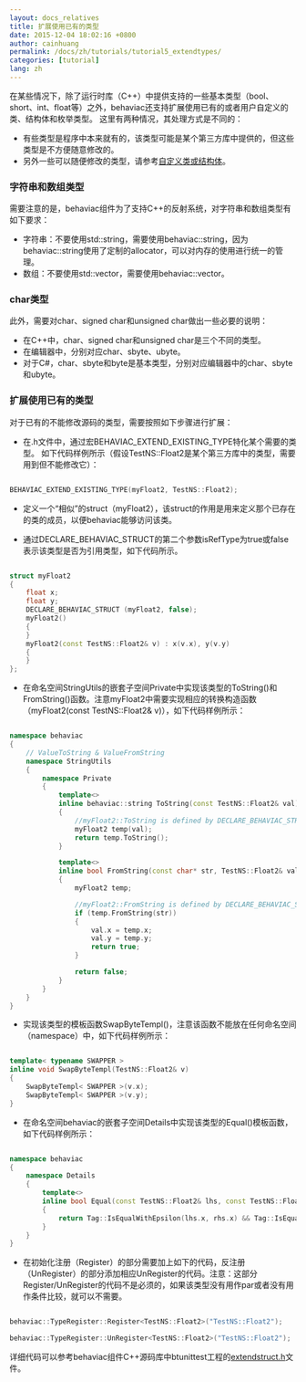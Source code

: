 ```yaml
---
layout: docs_relatives
title: 扩展使用已有的类型
date: 2015-12-04 18:02:16 +0800
author: cainhuang
permalink: /docs/zh/tutorials/tutorial5_extendtypes/
categories: [tutorial]
lang: zh
---
```


在某些情况下，除了运行时库（C++）中提供支持的一些基本类型（bool、short、int、float等）之外，behaviac还支持扩展使用已有的或者用户自定义的类、结构体和枚举类型。
这里有两种情况，其处理方式是不同的：

- 有些类型是程序中本来就有的，该类型可能是某个第三方库中提供的，但这些类型是不方便随意修改的。
- 另外一些可以随便修改的类型，请参考[自定义类或结构体]({{site.url}}{{site.baseurl}}/docs/zh/tutorials/tutorial6_customtypes/)。

### 字符串和数组类型

需要注意的是，behaviac组件为了支持C++的反射系统，对字符串和数组类型有如下要求：

- 字符串：不要使用std::string，需要使用behaviac::string，因为behaviac::string使用了定制的allocator，可以对内存的使用进行统一的管理。
- 数组：不要使用std::vector，需要使用behaviac::vector。

### char类型

此外，需要对char、signed char和unsigned char做出一些必要的说明：

- 在C++中，char、signed char和unsigned char是三个不同的类型。
- 在编辑器中，分别对应char、sbyte、ubyte。
- 对于C#，char、sbyte和byte是基本类型，分别对应编辑器中的char、sbyte和ubyte。

### 扩展使用已有的类型

对于已有的不能修改源码的类型，需要按照如下步骤进行扩展：

- 在.h文件中，通过宏BEHAVIAC_EXTEND_EXISTING_TYPE特化某个需要的类型。
如下代码样例所示（假设TestNS::Float2是某个第三方库中的类型，需要用到但不能修改它）：

```cpp

BEHAVIAC_EXTEND_EXISTING_TYPE(myFloat2, TestNS::Float2);

```

- 定义一个“相似”的struct（myFloat2），该struct的作用是用来定义那个已存在的类的成员，以便behaviac能够访问该类。

- 通过DECLARE_BEHAVIAC_STRUCT的第二个参数isRefType为true或false表示该类型是否为引用类型，如下代码所示。

```cpp

struct myFloat2
{
    float x;
    float y;
    DECLARE_BEHAVIAC_STRUCT (myFloat2, false);
    myFloat2()
	{
	}
	myFloat2(const TestNS::Float2& v) : x(v.x), y(v.y)
	{
	}
};

```

- 在命名空间StringUtils的嵌套子空间Private中实现该类型的ToString()和FromString()函数。注意myFloat2中需要实现相应的转换构造函数（myFloat2(const TestNS::Float2& v)），如下代码样例所示：

```cpp

namespace behaviac
{
    // ValueToString & ValueFromString
    namespace StringUtils
    {
        namespace Private
        {
            template<>
            inline behaviac::string ToString(const TestNS::Float2& val)
            {
                //myFloat2::ToString is defined by DECLARE_BEHAVIAC_STRUCT(myFloat2)
                myFloat2 temp(val);
                return temp.ToString();
            }

            template<>
            inline bool FromString(const char* str, TestNS::Float2& val)
            {
                myFloat2 temp;

                //myFloat2::FromString is defined by DECLARE_BEHAVIAC_STRUCT(myFloat2)
                if (temp.FromString(str))
                {
                    val.x = temp.x;
                    val.y = temp.y;
                    return true;
                }

                return false;
            }
        }
    }
}

```

- 实现该类型的模板函数SwapByteTempl()，注意该函数不能放在任何命名空间（namespace）中，如下代码样例所示：

```cpp

template< typename SWAPPER >
inline void SwapByteTempl(TestNS::Float2& v)
{
	SwapByteTempl< SWAPPER >(v.x);
	SwapByteTempl< SWAPPER >(v.y);
}

```

- 在命名空间behaviac的嵌套子空间Details中实现该类型的Equal()模板函数，如下代码样例所示：

```cpp

namespace behaviac
{
	namespace Details
 	{
       	template<>
		inline bool Equal(const TestNS::Float2& lhs, const TestNS::Float2& rhs)
        {
			return Tag::IsEqualWithEpsilon(lhs.x, rhs.x) && Tag::IsEqualWithEpsilon(lhs.y, rhs.y);
		}
	}
}

```

- 在初始化注册（Register）的部分需要加上如下的代码，反注册（UnRegister）的部分添加相应UnRegister的代码。注意：这部分Register/UnRegister的代码不是必须的，如果该类型没有用作par或者没有用作条件比较，就可以不需要。

```cpp

behaviac::TypeRegister::Register<TestNS::Float2>("TestNS::Float2");

behaviac::TypeRegister::UnRegister<TestNS::Float2>("TestNS::Float2");

```

详细代码可以参考behaviac组件C++源码库中btunittest工程的[extendstruct.h]({{site.repository}}/blob/master/test/btunittest/ext/extendstruct.h)文件。

